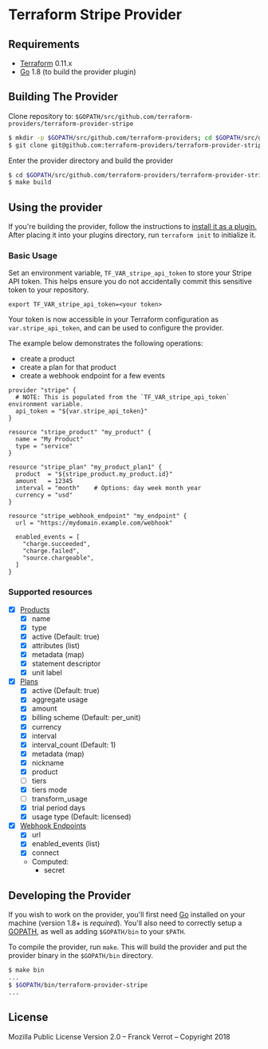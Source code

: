 # Terraform Stripe Provider


## Requirements

*	[Terraform](https://www.terraform.io/downloads.html) 0.11.x
*	[Go](https://golang.org/doc/install) 1.8 (to build the provider plugin)


## Building The Provider

Clone repository to: `$GOPATH/src/github.com/terraform-providers/terraform-provider-stripe`

```sh
$ mkdir -p $GOPATH/src/github.com/terraform-providers; cd $GOPATH/src/github.com/terraform-providers
$ git clone git@github.com:terraform-providers/terraform-provider-stripe
```

Enter the provider directory and build the provider

```sh
$ cd $GOPATH/src/github.com/terraform-providers/terraform-provider-stripe
$ make build
```

## Using the provider

If you're building the provider, follow the instructions to [install it as a plugin.](https://www.terraform.io/docs/plugins/basics.html#installing-a-plugin) After placing it into your plugins directory,  run `terraform init` to initialize it.

### Basic Usage

Set an environment variable, `TF_VAR_stripe_api_token` to store your Stripe API token. This helps ensure you 
do not accidentally commit this sensitive token to your repository.

    export TF_VAR_stripe_api_token=<your token>

Your token is now accessible in your Terraform configuration as `var.stripe_api_token`, and can be used to 
configure the provider.

The example below demonstrates the following operations:

  * create a product
  * create a plan for that product
  * create a webhook endpoint for a few events

```hcl
provider "stripe" {
  # NOTE: This is populated from the `TF_VAR_stripe_api_token` environment variable.
  api_token = "${var.stripe_api_token}"
}

resource "stripe_product" "my_product" {
  name = "My Product"
  type = "service"
}

resource "stripe_plan" "my_product_plan1" {
  product  = "${stripe_product.my_product.id}"
  amount   = 12345
  interval = "month"    # Options: day week month year
  currency = "usd"
}

resource "stripe_webhook_endpoint" "my_endpoint" {
  url = "https://mydomain.example.com/webhook"

  enabled_events = [
    "charge.succeeded",
    "charge.failed",
    "source.chargeable",
  ]
}
```

### Supported resources

- [x] [Products](https://stripe.com/docs/api/service_products)
  - [x] name
  - [x] type
  - [x] active (Default: true)
  - [x] attributes (list)
  - [x] metadata (map)
  - [x] statement descriptor
  - [x] unit label
- [x] [Plans](https://stripe.com/docs/api/plans)
  - [x] active (Default: true)
  - [x] aggregate usage
  - [x] amount
  - [x] billing scheme (Default: per_unit)
  - [x] currency
  - [x] interval
  - [x] interval_count (Default: 1)
  - [x] metadata (map)
  - [x] nickname
  - [x] product
  - [ ] tiers
  - [x] tiers mode
  - [ ] transform_usage
  - [x] trial period days
  - [x] usage type (Default: licensed)
- [x] [Webhook Endpoints](https://stripe.com/docs/api/webhook_endpoints)
  - [x] url
  - [x] enabled_events (list)
  - [x] connect
  - Computed:
    - secret


## Developing the Provider

If you wish to work on the provider, you'll first need [Go](http://www.golang.org) installed on your machine (version 1.8+ is *required*). You'll also need to correctly setup a [GOPATH](http://golang.org/doc/code.html#GOPATH), as well as adding `$GOPATH/bin` to your `$PATH`.

To compile the provider, run `make`. This will build the provider and put the provider binary in the `$GOPATH/bin` directory.

```sh
$ make bin
...
$ $GOPATH/bin/terraform-provider-stripe
...
```


## License

Mozilla Public License Version 2.0 – Franck Verrot – Copyright 2018